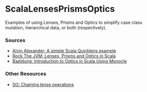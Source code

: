 # ScalaLensesPrismsOptics

Examples of using Lenses, Prisms and Optics to simplify case class mutation, hierarchical data, or both (respectively).

### Sources

* [Alvin Alexander: A simple Scala Quicklens example](https://alvinalexander.com/source-code/scala/simple-scala-quicklens-example-functional-programming-lenses/)
* [Rock The JVM: Lenses, Prisms and Optics in Scala](https://blog.rockthejvm.com/lens/)
* [Baeldung: Introduction to Optics in Scala Using Monocle](https://www.baeldung.com/scala/monocle-optics)

### Other Resources

* [SO: Chaining lense operations](https://stackoverflow.com/questions/45714219/combine-collection-of-lenses)
